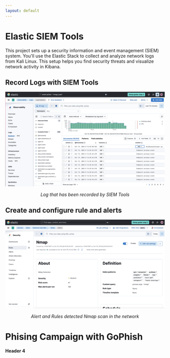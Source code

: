 ```yaml
---
layout: default
---
```


# Elastic SIEM Tools

This project sets up a security information and event management (SIEM) system. You'll use the Elastic Stack to collect and analyze network logs from Kali Linux. This setup helps you find security threats and visualize network activity in Kibana. 




## Record Logs with SIEM Tools

![Branching](A1.png)
<p align="center"> <i>Log that has been recorded by SIEM Tools</i> </p>

## Create and configure rule and alerts

![Branching](A2.png)
<p align="center"> <i>Alert and Rules detected Nmap scan in the network</i> </p>



# Phising Campaign with GoPhish
#### Header 4

